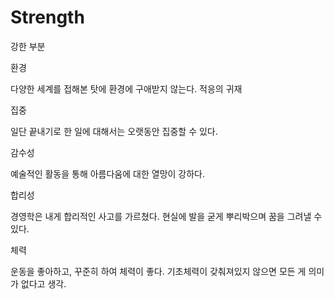 # Strength

강한 부분

환경

다양한 세계를 접해본 탓에 환경에 구애받지 않는다. 적응의 귀재

집중

일단 끝내기로 한 일에 대해서는 오랫동안 집중할 수 있다.

감수성

예술적인 활동을 통해 아름다움에 대한 열망이 강하다.

합리성

경영학은 내게 합리적인 사고를 가르쳤다. 현실에 발을 굳게 뿌리박으며 꿈을 그려낼 수 있다.

체력

운동을 좋아하고, 꾸준히 하여 체력이 좋다. 기초체력이 갖춰져있지 않으면 모든 게 의미가 없다고 생각.



